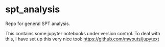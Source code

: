 # spt_analysis
Repo for general SPT analysis.

This contains some jupyter notebooks under version control. To deal with this, I have set up this very nice tool: https://github.com/mwouts/jupytext